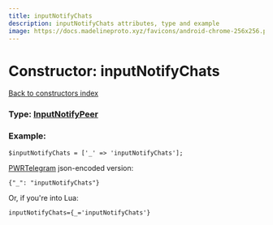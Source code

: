 ```yaml
---
title: inputNotifyChats
description: inputNotifyChats attributes, type and example
image: https://docs.madelineproto.xyz/favicons/android-chrome-256x256.png
---
```

# Constructor: inputNotifyChats  
[Back to constructors index](index.md)






### Type: [InputNotifyPeer](../types/InputNotifyPeer.md)


### Example:

```
$inputNotifyChats = ['_' => 'inputNotifyChats'];
```  

[PWRTelegram](https://pwrtelegram.xyz) json-encoded version:

```
{"_": "inputNotifyChats"}
```


Or, if you're into Lua:  


```
inputNotifyChats={_='inputNotifyChats'}

```


